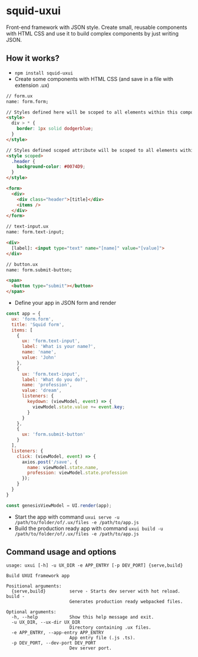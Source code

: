 # squid-uxui
Front-end framework with JSON style.
Create small, reusable components with HTML CSS and use it to build complex components by just writing JSON.

## How it works?
- `npm install squid-uxui`
- Create some components with HTML CSS (and save in a file with extension .ux)
```html
// form.ux
name: form.form;

// Styles defined here will be scoped to all elements within this component, including items.
<style>
  div > * {
    border: 1px solid dodgerblue;
  }
</style>

// Styles defined scoped attribute will be scoped to all elements within this component, excluding items.
<style scoped>
  .header {
    background-color: #0074D9;
  }
</style>

<form>
  <div>
    <div class="header">[title]</div>
    <items />
  </div>
</form>

// text-input.ux
name: form.text-input;

<div>
  [label]: <input type="text" name="[name]" value="[value]">
</div>

// button.ux
name: form.submit-button;

<span>
  <button type="submit"></button>
</span>
```
- Define your app in JSON form and render
```js
const app = {
  ux: 'form.form',
  title: 'Squid form',
  items: [
    {
      ux: 'form.text-input',
      label: 'What is your name?',
      name: 'name',
      value: 'John'
    },
    {
      ux: 'form.text-input',
      label: 'What do you do?',
      name: 'profession',
      value: 'dream',
      listeners: {
        keydown: (viewModel, event) => {
          viewModel.state.value += event.key;
        }
      }
    },
    {
      ux: 'form.submit-button'
    }
  ],
  listeners: {
    click: (viewModel, event) => {
      axios.post('/save', {
        name: viewModel.state.name,
        profession: viewModel.state.profession
      });
    }
  }
}

const genesisViewModel = UI.render(app);
```
- Start the app with command
`uxui serve -u /path/to/folder/of/.ux/files -e /path/to/app.js`
- Build the production ready app with command
`uxui build -u /path/to/folder/of/.ux/files -e /path/to/app.js`

## Command usage and options
```
usage: uxui [-h] -u UX_DIR -e APP_ENTRY [-p DEV_PORT] {serve,build}

Build UXUI framework app

Positional arguments:
  {serve,build}         serve - Starts dev server with hot reload. build - 
                        Generates production ready webpacked files.

Optional arguments:
  -h, --help            Show this help message and exit.
  -u UX_DIR, --ux-dir UX_DIR
                        Directory containing .ux files.
  -e APP_ENTRY, --app-entry APP_ENTRY
                        App entry file (.js .ts).
  -p DEV_PORT, --dev-port DEV_PORT
                        Dev server port.
```
